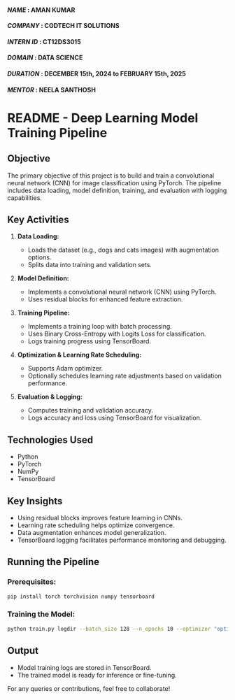 #### *NAME* : AMAN KUMAR
#### *COMPANY* :  CODTECH IT SOLUTIONS
#### *INTERN ID* : CT12DS3015
#### *DOMAIN* : DATA SCIENCE
#### *DURATION* : DECEMBER 15th, 2024 to FEBRUARY 15th, 2025
#### *MENTOR* : NEELA SANTHOSH


# README - Deep Learning Model Training Pipeline

## Objective
The primary objective of this project is to build and train a convolutional neural network (CNN) for image classification using PyTorch. The pipeline includes data loading, model definition, training, and evaluation with logging capabilities.

## Key Activities
1. **Data Loading:**
   - Loads the dataset (e.g., dogs and cats images) with augmentation options.
   - Splits data into training and validation sets.
   
2. **Model Definition:**
   - Implements a convolutional neural network (CNN) using PyTorch.
   - Uses residual blocks for enhanced feature extraction.

3. **Training Pipeline:**
   - Implements a training loop with batch processing.
   - Uses Binary Cross-Entropy with Logits Loss for classification.
   - Logs training progress using TensorBoard.

4. **Optimization & Learning Rate Scheduling:**
   - Supports Adam optimizer.
   - Optionally schedules learning rate adjustments based on validation performance.

5. **Evaluation & Logging:**
   - Computes training and validation accuracy.
   - Logs accuracy and loss using TensorBoard for visualization.

## Technologies Used
- Python
- PyTorch
- NumPy
- TensorBoard

## Key Insights
- Using residual blocks improves feature learning in CNNs.
- Learning rate scheduling helps optimize convergence.
- Data augmentation enhances model generalization.
- TensorBoard logging facilitates performance monitoring and debugging.

## Running the Pipeline
### Prerequisites:
```bash
pip install torch torchvision numpy tensorboard
```
### Training the Model:
```bash
python train.py logdir --batch_size 128 --n_epochs 10 --optimizer "optim.Adam(parameters)" --schedule_lr
```

## Output
- Model training logs are stored in TensorBoard.
- The trained model is ready for inference or fine-tuning.

For any queries or contributions, feel free to collaborate!

